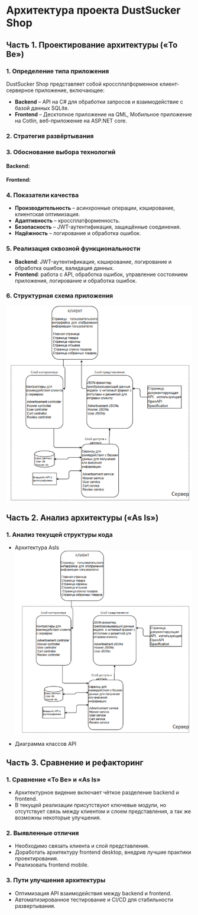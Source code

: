 # Архитектура проекта DustSucker Shop

## Часть 1. Проектирование архитектуры («To Be»)

### 1. Определение типа приложения

DustSucker Shop представляет собой кроссплатформенное  клиент-серверное приложение, включающее:

- **Backend** – API на C# для обработки запросов и взаимодействие с базой данных SQLite.
- **Frontend** – Десктопное приложение на QML, Мобильное приложение на Cotlin, веб-приложение на ASP.NET core.

### 2. Стратегия развёртывания

### 3. Обоснование выбора технологий

#### Backend:

#### Frontend:

### 4. Показатели качества

- **Производительность** – асинхронные операции, кэширование, клиентская оптимизация.
- **Адаптивность** – кроссплатформенность.
- **Безопасность** – JWT-аутентификация, защищённые соединения.
- **Надёжность** – логирование и обработка ошибок.

### 5. Реализация сквозной функциональности

- **Backend**: JWT-аутентификация, кэширование, логирование и обработка ошибок, валидация данных.
- **Frontend**: работа с API, обработка ошибок, управление состоянием приложения, логирование и обработка ошибок.
  
### 6. Структурная схема приложения

  ![ToBe architecture](https://github.com/BaTyANl/notOnliner/blob/main/documentation/images/architectureToBe.png)
  
## Часть 2. Анализ архитектуры («As Is»)

### 1. Анализ текущей структуры кода

 - Архитектура AsIs
![AsIs architecture](https://github.com/BaTyANl/notOnliner/blob/main/documentation/images/architectureAsIs.png)

 - Диаграмма классов API

## Часть 3. Сравнение и рефакторинг

### 1. Сравнение «To Be» и «As Is»

- Архитектурное видение включает чёткое разделение backend и frontend.
- В текущей реализации присутствуют ключевые модули, но отсутствует связь между клиентом и слоем представления, а так же возможны некоторые улучшения.

### 2. Выявленные отличия

- Необходимо связать клиента и слой представления.
- Доработать архитектуру frontend desktop, внедрив лучшие практики проектирования.
- Реализовать frontend mobile.
  
### 3. Пути улучшения архитектуры

- Оптимизация API взаимодействия между backend и frontend.
- Автоматизированное тестирование и CI/CD для стабильности развертывания.

